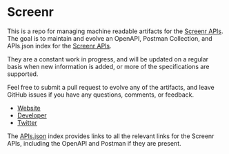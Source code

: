 # ScreenrThis is a repo for managing machine readable artifacts for the [Screenr APIs](http://business.screenr.com). The goal is to maintain and evolve an OpenAPI, Postman Collection, and APIs.json index for the [Screenr APIs](http://business.screenr.com).They are a constant work in progress, and will be updated on a regular basis when new information is added, or more of the specifications are supported.Feel free to submit a pull request to evolve any of the artifacts, and leave GitHub issues if you have any questions, comments, or feedback.- [Website](http://business.screenr.com)- [Developer](http://business.screenr.com)- [Twitter](https://twitter.com/screenr)The [APIs.json](https://github.com/api-evangelist/screenr/blob/master/apis.json) index provides links to all the relevant links for the Screenr APIs, including the OpenAPI and Postman if they are present.